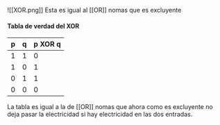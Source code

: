![[XOR.png]]
Esta es igual al [[OR]] nomas que es excluyente 
#### Tabla de verdad del XOR

| p   | q   | p XOR q |
| --- | --- | ------- |
| 1   | 1   | 0       |
| 1   | 0   | 1       |
| 0   | 1   | 1       |
| 0   | 0   | 0       |
La tabla es igual a la de [[OR]] nomas que ahora como es excluyente no deja pasar la electricidad si hay electricidad en las dos entradas.